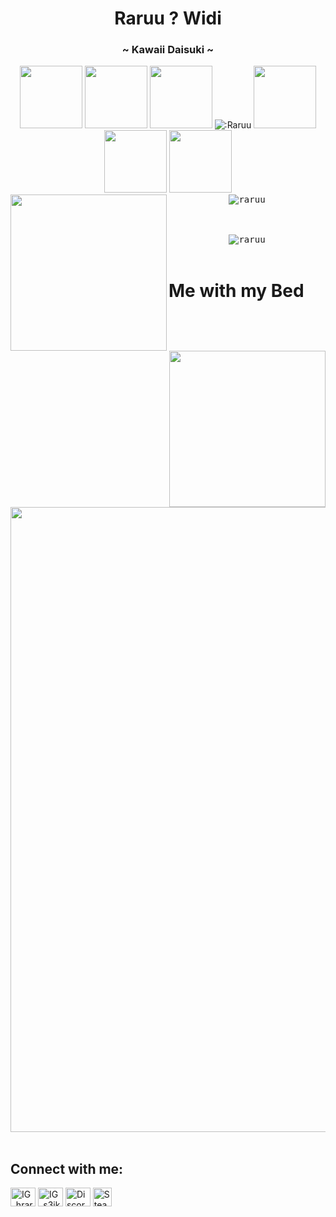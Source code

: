 <h1 align="center">Raruu ? Widi</h1>
<h3 align="center">~ Kawaii Daisuki ~</h3>


<div align="center">
  <img width="100" src="https://media.tenor.com/G3SyWVrEBQoAAAAd/bocchi-bocchi-the-rock.gif"/>
  <img width="100" src="https://media.tenor.com/G3SyWVrEBQoAAAAd/bocchi-bocchi-the-rock.gif"/>
  <img width="100" src="https://media.tenor.com/G3SyWVrEBQoAAAAd/bocchi-bocchi-the-rock.gif"/>
  <img src="https://count.getloli.com/get/@:Raruu&theme=rule34" alt=":Raruu" /> 
  <img width="100" src="https://media.tenor.com/G3SyWVrEBQoAAAAd/bocchi-bocchi-the-rock.gif"/>
  <img width="100" src="https://media.tenor.com/G3SyWVrEBQoAAAAd/bocchi-bocchi-the-rock.gif"/>
  <img width="100" src="https://media.tenor.com/G3SyWVrEBQoAAAAd/bocchi-bocchi-the-rock.gif"/>
</div> 

<div>
  <img align="left" width="250px"  src="https://media1.tenor.com/m/f-Yh6LYhrskAAAAC/blue-archive-cafe.gif"/>
  <img align="right" width="250px" src="https://media1.tenor.com/m/f-Yh6LYhrskAAAAC/blue-archive-cafe.gif" />
  <div align="center">
    <kbd align="center">
       <img align="center" src="https://github-readme-stats-kagamiraruu-raruu.vercel.app/api?username=raruu&show_icons=true&theme=tokyonight&locale=en" alt="raruu" /> 
      <br/>    
      <br/>  
      <br/>  
      <br/>  
      <img align="center" src="https://github-readme-stats-kagamiraruu-raruu.vercel.app/api/top-langs?username=raruu&show_icons=true&theme=tokyonight&locale=en&layout=donut" alt="raruu" /> 
    </kbd>   
  </div>  
</div>

<br/>

# Me with my Bed
<div align="center">
  <img align="center" width="1000px" src="https://media1.tenor.com/m/R6Yxqc_izJ0AAAAd/majo-no-tabitabi-the-journey-of-elaina.gif"/>  
</div>


<br/>

## Connect with me:
<p align="left">
  <a href="https://instagram.com/hraruraruraru" target="blank"><img align="center" src="https://raw.githubusercontent.com/rahuldkjain/github-profile-readme-generator/master/src/images/icons/Social/instagram.svg" alt="IG_hraruraruraru" height="30" width="40" /></a>
  <a href="https://instagram.com/s3ik4tsu" target="blank"><img align="center" src="https://raw.githubusercontent.com/rahuldkjain/github-profile-readme-generator/master/src/images/icons/Social/instagram.svg" alt="IG_s3ik4tsu" height="30" width="40" /></a>
  <a href="https://discord.com/users/596541443917742080" target="blank"><img align="center" src="https://raw.githubusercontent.com/rahuldkjain/github-profile-readme-generator/master/src/images/icons/Social/discord.svg" alt="Discord" height="30" width="40" /></a>
  <a href="https://steamcommunity.com/profiles/76561199039870267/"><img align="center" src="https://upload.wikimedia.org/wikipedia/commons/thumb/8/83/Steam_icon_logo.svg/768px-Steam_icon_logo.svg.png" height="30" width="30" alt="Steam"/></a>
</p>





